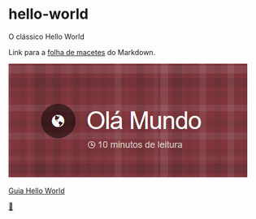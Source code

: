# hello-world
O clássico Hello World


Link para a [folha de macetes](https://github.com/adam-p/markdown-here/wiki/Markdown-Cheatsheet) do Markdown.


![Logo do Guia Hello World](https://github.com/GabrielaKlabunde/hello-world/blob/Edi%C3%A7%C3%B5es-no-readme/Hello%20world%20Guide.PNG "Guia Hello World")

[Guia Hello World](https://guides.github.com/activities/hello-world/)

[:blue_heart:](https://gist.github.com/rxaviers/7360908)



